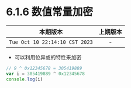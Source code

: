 # 6.1.6 数值常量加密

|本期版本| 上期版本
|:---:|:---:
`Tue Oct 10 22:14:10 CST 2023` | -

* 可以利用位异或的特性来加密

```javascript
// 9 ^ 0x12345678 = 305419889
var i = 305419889 ^ 0x12345678
console.log(i)
```